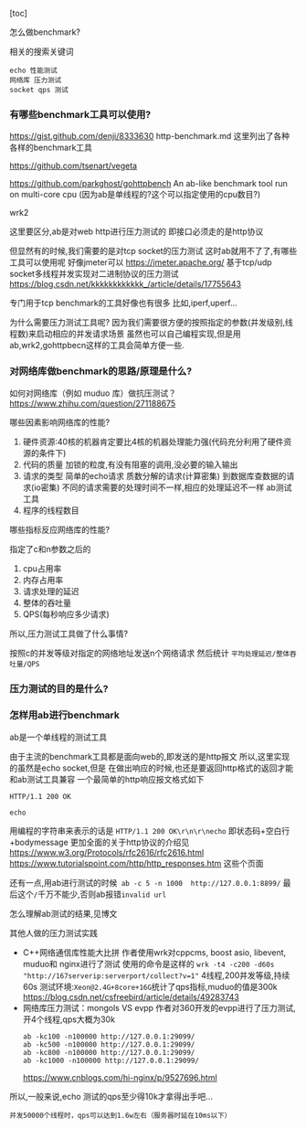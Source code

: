 [toc]


怎么做benchmark?


相关的搜索关键词
```
echo 性能测试
网络库 压力测试
socket qps 测试
```

### 有哪些benchmark工具可以使用?

https://gist.github.com/denji/8333630
http-benchmark.md
这里列出了各种各样的benchmark工具

https://github.com/tsenart/vegeta

https://github.com/parkghost/gohttpbench
An ab-like benchmark tool run on multi-core cpu
(因为ab是单线程的?这个可以指定使用的cpu数目?)

wrk2


这里要区分,ab是对web http进行压力测试的
即接口必须走的是http协议

但显然有的时候,我们需要的是对tcp socket的压力测试
这时ab就用不了了,有哪些工具可以使用呢
好像jmeter可以
https://jmeter.apache.org/
基于tcp/udp socket多线程并发实现对二进制协议的压力测试
https://blog.csdn.net/kkkkkkkkkkkk_/article/details/17755643


专门用于tcp benchmark的工具好像也有很多
比如,iperf,uperf...


为什么需要压力测试工具呢?
因为我们需要很方便的按照指定的参数(并发级别,线程数)来启动相应的并发请求场景
虽然也可以自己编程实现,但是用ab,wrk2,gohttpbecn这样的工具会简单方便一些.

### 对网络库做benchmark的思路/原理是什么?
如何对网络库（例如 muduo 库）做抗压测试？
https://www.zhihu.com/question/271188675


哪些因素影响网络库的性能?

1. 硬件资源:40核的机器肯定要比4核的机器处理能力强(代码充分利用了硬件资源的条件下)
2. 代码的质量
加锁的粒度,有没有阻塞的调用,没必要的输入输出
3. 请求的类型
简单的echo请求
质数分解的请求(计算密集)
到数据库查数据的请求(io密集)
不同的请求需要的处理时间不一样,相应的处理延迟不一样
ab测试工具
4. 程序的线程数目



哪些指标反应网络库的性能?

指定了c和n参数之后的


1. cpu占用率
2. 内存占用率
3. 请求处理的延迟
4. 整体的吞吐量
5. QPS(每秒响应多少请求)


所以,压力测试工具做了什么事情?

按照c的并发等级对指定的网络地址发送n个网络请求
然后统计
`平均处理延迟/整体吞吐量/QPS`

### 压力测试的目的是什么?

### 怎样用ab进行benchmark
ab是一个单线程的测试工具

由于主流的benchmark工具都是面向web的,即发送的是http报文
所以,这里实现的虽然是echo socket,但是
在做出响应的时候,也还是要返回http格式的返回才能和ab测试工具兼容
一个最简单的http响应报文格式如下
```
HTTP/1.1 200 OK

echo
```
用编程的字符串来表示的话是
`HTTP/1.1 200 OK\r\n\r\necho`
即状态码+空白行+bodymessage
更加全面的关于http协议的介绍见
https://www.w3.org/Protocols/rfc2616/rfc2616.html
https://www.tutorialspoint.com/http/http_responses.htm
这些个页面



还有一点,用ab进行测试的时候` ab -c 5 -n 1000  http://127.0.0.1:8899/`
最后这个`/`千万不能少,否则ab报错`invalid url`

怎么理解ab测试的结果,见博文


其他人做的压力测试实践

+ C++网络通信库性能大比拼
作者使用wrk对cppcms, boost asio, libevent, muduo和 nginx进行了测试
使用的命令是这样的
`wrk -t4 -c200 -d60s "http://167serverip:serverport/collect?v=1"`
4线程,200并发等级,持续60s
测试环境:`Xeon@2.4G+8core+16G`统计了qps指标,muduo的值是300k
https://blog.csdn.net/csfreebird/article/details/49283743
+ 网络库压力测试：mongols VS evpp
作者对360开发的evpp进行了压力测试,开4个线程,qps大概为30k
  ```
  ab -kc100 -n100000 http://127.0.0.1:29099/
  ab -kc500 -n100000 http://127.0.0.1:29099/
  ab -kc800 -n100000 http://127.0.0.1:29099/
  ab -kc1000 -n100000 http://127.0.0.1:29099/
  ```
  https://www.cnblogs.com/hi-nginx/p/9527696.html

所以,一般来说,echo 测试的qps至少得10k才拿得出手吧...

`并发50000个线程时，qps可以达到1.6w左右（服务器时延在10ms以下）`